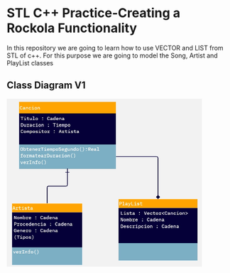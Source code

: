 # STL C++ Practice-Creating a Rockola Functionality
In this repository we are going to learn how to use VECTOR and LIST from STL of c++. 
For this purpose we are going to model the Song, Artist and PlayList classes

## Class Diagram V1
![Diagrama de clases](/images/class_diagram.png)

